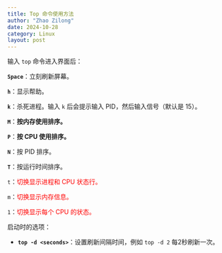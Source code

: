 ```yaml
---
title: Top 命令使用方法 
author: "Zhao Zilong"
date: 2024-10-28
category: Linux
layout: post
---
```


输入 `top` 命令进入界面后：

**`Space`**：立刻刷新屏幕。

**`h`**：显示帮助。

**`k`**：杀死进程。输入 `k` 后会提示输入 PID，然后输入信号（默认是 15）。

**`M`**：**按内存使用排序。**

**`P`**：**按 CPU 使用排序。**

**`N`**：按 PID 排序。

**`T`**：按运行时间排序。

`t`：<font color='red'>切换显示进程和 CPU 状态行。</font>

`m`：<font color=red>切换显示内存信息。</font>

`1`：<font color=red>切换显示每个 CPU 的状态。</font>

启动时的选项：

- **`top -d <seconds>`**：设置刷新间隔时间，例如 `top -d 2` 每2秒刷新一次。
